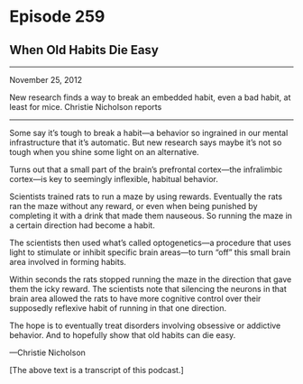 # Episode 259

## When Old Habits Die Easy

---

November 25, 2012

New research finds a way to break an embedded habit, even a bad habit, at least for mice. Christie Nicholson reports

---

Some say it’s tough to break a habit—a behavior so ingrained in our mental infrastructure that it’s automatic. But new research says maybe it’s not so tough when you shine some light on an alternative.

Turns out that a small part of the brain’s prefrontal cortex—the infralimbic cortex—is key to seemingly inflexible, habitual behavior.

Scientists trained rats to run a maze by using rewards. Eventually the rats ran the maze without any reward, or even when being punished by completing it with a drink that made them nauseous. So running the maze in a certain direction had become a habit.

The scientists then used what’s called optogenetics—a procedure that uses light to stimulate or inhibit specific brain areas—to turn “off” this small brain area involved in forming habits.

Within seconds the rats stopped running the maze in the direction that gave them the icky reward. The scientists note that silencing the neurons in that brain area allowed the rats to have more cognitive control over their supposedly reflexive habit of running in that one direction.

The hope is to eventually treat disorders involving obsessive or addictive behavior. And to hopefully show that old habits can die easy.

—Christie Nicholson

[The above text is a transcript of this podcast.]

